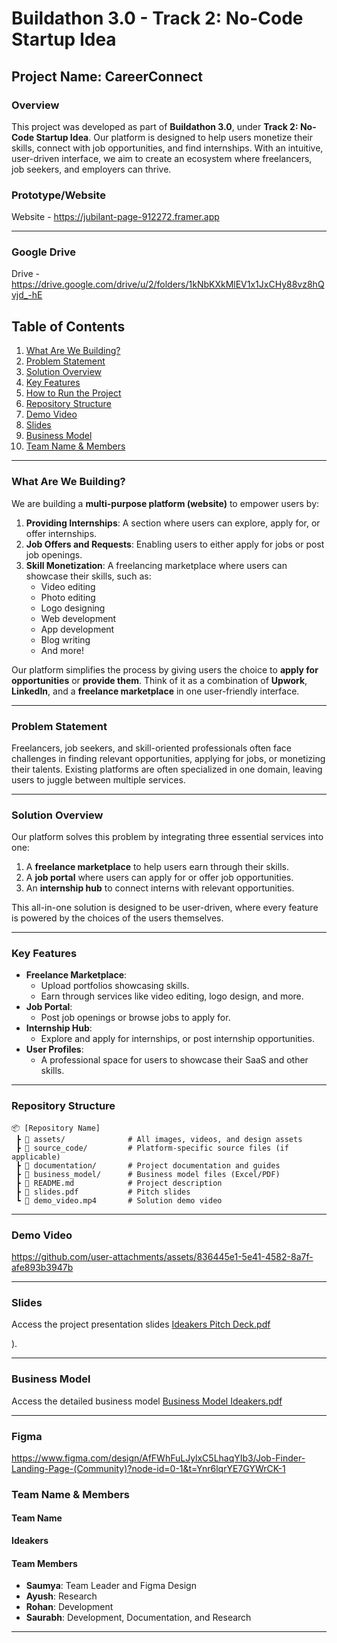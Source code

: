 # **Buildathon 3.0 - Track 2: No-Code Startup Idea**  

## **Project Name: CareerConnect**  

### **Overview**  
This project was developed as part of **Buildathon 3.0**, under **Track 2: No-Code Startup Idea**. Our platform is designed to help users monetize their skills, connect with job opportunities, and find internships. With an intuitive, user-driven interface, we aim to create an ecosystem where freelancers, job seekers, and employers can thrive.  

### **Prototype/Website**
Website - https://jubilant-page-912272.framer.app

---  
### **Google Drive**
Drive - https://drive.google.com/drive/u/2/folders/1kNbKXkMlEV1x1JxCHy88vz8hQvjd_-hE

## **Table of Contents**  
1. [What Are We Building?](#what-are-we-building)  
2. [Problem Statement](#problem-statement)  
3. [Solution Overview](#solution-overview)  
4. [Key Features](#key-features)  
5. [How to Run the Project](#how-to-run-the-project)  
6. [Repository Structure](#repository-structure)  
7. [Demo Video](#demo-video)  
8. [Slides](#slides)  
9. [Business Model](#business-model)  
10. [Team Name & Members](#team-name--members)  

---  

### **What Are We Building?**  
We are building a **multi-purpose platform (website)** to empower users by:  
1. **Providing Internships**: A section where users can explore, apply for, or offer internships.  
2. **Job Offers and Requests**: Enabling users to either apply for jobs or post job openings.  
3. **Skill Monetization**: A freelancing marketplace where users can showcase their skills, such as:  
   - Video editing  
   - Photo editing  
   - Logo designing  
   - Web development  
   - App development  
   - Blog writing  
   - And more!  

Our platform simplifies the process by giving users the choice to **apply for opportunities** or **provide them**. Think of it as a combination of **Upwork**, **LinkedIn**, and a **freelance marketplace** in one user-friendly interface.  

---  

### **Problem Statement**  
Freelancers, job seekers, and skill-oriented professionals often face challenges in finding relevant opportunities, applying for jobs, or monetizing their talents. Existing platforms are often specialized in one domain, leaving users to juggle between multiple services.  

---  

### **Solution Overview**  
Our platform solves this problem by integrating three essential services into one:  
1. A **freelance marketplace** to help users earn through their skills.  
2. A **job portal** where users can apply for or offer job opportunities.  
3. An **internship hub** to connect interns with relevant opportunities.  

This all-in-one solution is designed to be user-driven, where every feature is powered by the choices of the users themselves.  

---  

### **Key Features**  
- **Freelance Marketplace**:  
   - Upload portfolios showcasing skills.  
   - Earn through services like video editing, logo design, and more.  
- **Job Portal**:  
   - Post job openings or browse jobs to apply for.  
- **Internship Hub**:  
   - Explore and apply for internships, or post internship opportunities.  
- **User Profiles**:  
   - A professional space for users to showcase their SaaS and other skills.  

---  

### **Repository Structure**  
```plaintext  
📦 [Repository Name]  
 ┣ 📂 assets/              # All images, videos, and design assets  
 ┣ 📂 source_code/         # Platform-specific source files (if applicable)  
 ┣ 📂 documentation/       # Project documentation and guides  
 ┣ 📂 business_model/      # Business model files (Excel/PDF)  
 ┣ 📜 README.md            # Project description  
 ┣ 📜 slides.pdf           # Pitch slides  
 ┗ 📜 demo_video.mp4       # Solution demo video  
```  

---  

### **Demo Video**  

https://github.com/user-attachments/assets/836445e1-5e41-4582-8a7f-afe893b3947b



---  

### **Slides**  
Access the project presentation slides [Ideakers Pitch Deck.pdf](https://github.com/user-attachments/files/18046173/Ideakers.Pitch.Deck.pdf)

).  

---  

### **Business Model**  
Access the detailed business model  [Business Model Ideakers.pdf](https://github.com/user-attachments/files/18046161/Business.Model.Ideakers.pdf)


---  

### **Figma**
https://www.figma.com/design/AfFWhFuLJylxC5LhaqYIb3/Job-Finder-Landing-Page-(Community)?node-id=0-1&t=Ynr6lqrYE7GYWrCK-1

### **Team Name & Members**  

#### **Team Name**  
**Ideakers**  

#### **Team Members**  
- **Saumya**: Team Leader and Figma Design  
- **Ayush**: Research  
- **Rohan**: Development  
- **Saurabh**: Development, Documentation, and Research  

---  
